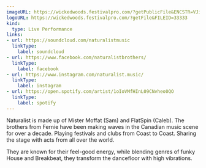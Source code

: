 ```yaml
---
imageURL: https://wickedwoods.festivalpro.com/?getPublicFile&ENCSTR=VJimswwDSBcHEOqVOHpJ
logoURL: https://wickedwoods.festivalpro.com/?getFile&FILEID=33333
kind:
  type: Live Performance
links:
- url: https://soundcloud.com/naturalistmusic
  linkType:
    label: soundcloud
- url: https://www.facebook.com/naturalistbrothers/
  linkType:
    label: facebook
- url: https://www.instagram.com/naturalist.music/
  linkType:
    label: instagram
- url: https://open.spotify.com/artist/1oIoVMfHInL09CNvheo0QO
  linkType:
    label: spotify
---
```

Naturalist is made up of Mister Moffat (Sam) and FlatSpin (Caleb). The brothers from Fernie have been making waves in the Canadian music scene for over a decade. Playing festivals and clubs from Coast to Coast. Sharing the stage with acts from all over the world. 

They are known for their feel-good energy, while blending genres of funky House and Breakbeat, they transform the dancefloor with high vibrations. 
